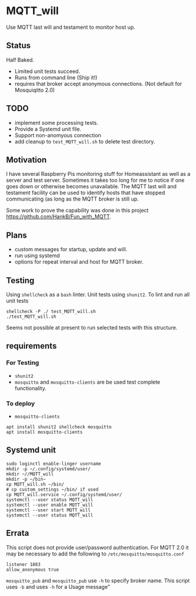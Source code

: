 # MQTT_will

Use MQTT last will and testament to monitor host up.

## Status

Half Baked.

* Limited unit tests succeed.
* Runs from command line (Ship it!)
* requires that broker accept anonymous connections. (Not default for Mosquiqitto 2.0)

## TODO

* implement some processing tests.
* Provide a Systemd unit file.
* Support non-anomyous connection
* add cleanup to `test_MQTT_will.sh` to delete test directory.

## Motivation

I have several Raspberry Pis monitoring stuff for Homeassistant as well as a server and test server. Sometimes it takes too long for me to notice if one goes down or otherwise becomes unavailable. The MQTT last will and testament facility can be used to identify hosts that have stopped communicating (as long as the MQTT broker is still up.

Some work to prove the capability was done in this project <https://github.com/HankB/Fun_with_MQTT>.

## Plans

* custom messages for startup, update and will.
* run using systemd
* options for repeat interval and host for MQTT broker.

## Testing

Using  `shellcheck` as a `bash` linter. Unit tests using `shunit2`. To lint and run all unit tests

```text
shellcheck -P ./ test_MQTT_will.sh
./test_MQTT_will.sh
```

Seems not possible at present to run selected tests with this structure.

## requirements

### For Testing

* `shunit2`
* `mosquitto` and `mosquitto-clients` are be used test complete functionality. 

### To deploy

* `mosquitto-clients`

```text
apt install shunit2 shellcheck mosquitto
apt install mosquitto-clients
```

## Systemd unit

```text
sudo loginctl enable-linger username
mkdir -p ~/.config/systemd/user/
mkdir ~//MQTT_will
mkdir -p ~/bin~
cp MQTT_will.sh ~/bin/
# cp custom_settings ~/bin/ if used
cp MQTT_will.service ~/.config/systemd/user/
systemctl --user status MQTT_will
systemctl --user enable MQTT_will
systemctl --user start MQTT_will
systemctl --user status MQTT_will
```

## Errata

This script does not provide user/password authentication. For MQTT 2.0 it may be necessary to add the following to `/etc/mosquitto/mosquitto.conf`

```text
listener 1883
allow_anonymous true
```
`mosquitto_pub` and `mosquitto_pub` use `-h` to specify broker name. This script uses `-b` and uses `-h` for a Usage message"
